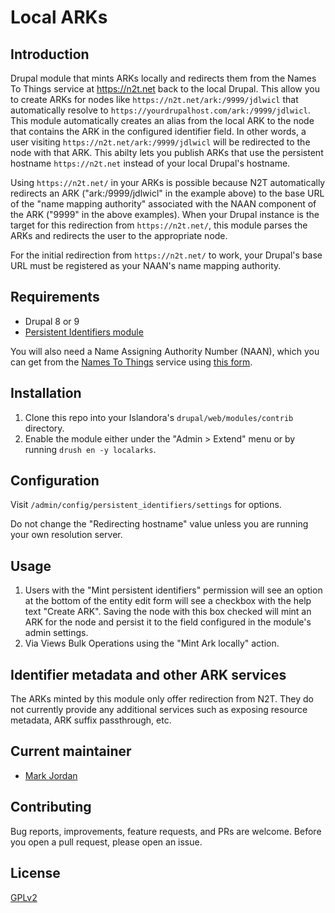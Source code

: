 # Local ARKs

## Introduction

Drupal module that mints ARKs locally and redirects them from the Names To Things service at https://n2t.net back to the local Drupal. This allow you to create ARKs for nodes like `https://n2t.net/ark:/9999/jdlwicl` that automatically resolve to `https://yourdrupalhost.com/ark:/9999/jdlwicl`. This module automatically creates an alias from the local ARK to the node that contains the ARK in the configured identifier field. In other words, a user visiting `https://n2t.net/ark:/9999/jdlwicl` will be redirected to the node with that ARK. This abilty lets you publish ARKs that use the persistent hostname `https://n2t.net` instead of your local Drupal's hostname.

Using `https://n2t.net/` in your ARKs is possible because N2T automatically redirects an ARK ("ark:/9999/jdlwicl" in the example above) to the base URL of the "name mapping authority" associated with the NAAN component of the ARK ("9999" in the above examples). When your Drupal instance is the target for this redirection from `https://n2t.net/`, this module parses the ARKs and redirects the user to the appropriate node.

For the initial redirection from `https://n2t.net/` to work, your Drupal's base URL must be registered as your NAAN's name mapping authority.

## Requirements

* Drupal 8 or 9
* [Persistent Identifiers module](https://github.com/mjordan/persistent_identifiers)

You will also need a Name Assigning Authority Number (NAAN), which you can get from the [Names To Things](http://n2t.net) service using [this form](https://goo.gl/forms/bmckLSPpbzpZ5dix1).

## Installation

1. Clone this repo into your Islandora's `drupal/web/modules/contrib` directory.
1. Enable the module either under the "Admin > Extend" menu or by running `drush en -y localarks`.

## Configuration

Visit `/admin/config/persistent_identifiers/settings` for options.

Do not change the "Redirecting hostname" value unless you are running your own resolution server.

## Usage

1. Users with the "Mint persistent identifiers" permission will see an option at the bottom of the entity edit form will see a checkbox with the help text "Create ARK". Saving the node with this box checked will mint an ARK for the node and persist it to the field configured in the module's admin settings.
1. Via Views Bulk Operations using the "Mint Ark locally" action.

## Identifier metadata and other ARK services

The ARKs minted by this module only offer redirection from N2T. They do not currently provide any additional services such as exposing resource metadata, ARK suffix passthrough, etc.

## Current maintainer

* [Mark Jordan](https://github.com/mjordan)

## Contributing

Bug reports, improvements, feature requests, and PRs are welcome. Before you open a pull request, please open an issue.

## License

[GPLv2](http://www.gnu.org/licenses/gpl-2.0.txt)
